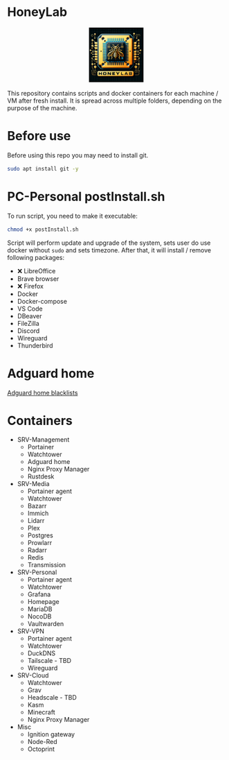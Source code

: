 # HoneyLab
<div class="intro" align="center">
    <img src="./img/logo.png" width="25%" alt="logo">
</div>

This repository contains scripts and docker containers for each machine / VM after fresh install. It is spread across multiple folders, depending on the purpose of the machine.

<!-- <div class="intro" align="center">
    <img src="./img/services.svg" width="75%" alt="services">
</div>

*[Icons](https://github.com/free-icons/free-icons) -->

# Before use
Before using this repo you may need to install git.
```bash
sudo apt install git -y
```

# PC-Personal postInstall.sh
To run script, you need to make it executable:
```bash
chmod +x postInstall.sh
```
Script will perform update and upgrade of the system, sets user do use docker without `sudo` and sets timezone. After that, it will install / remove following packages:

- ❌ LibreOffice
- Brave browser
- ❌ Firefox
- Docker
- Docker-compose
- VS Code
- DBeaver
- FileZilla
- Discord
- Wireguard
- Thunderbird

# Adguard home
[Adguard home blacklists](https://firebog.net/)

# Containers
- SRV-Management
    - Portainer
    - Watchtower
    - Adguard home
    - Nginx Proxy Manager
    - Rustdesk
- SRV-Media
    - Portainer agent
    - Watchtower
    - Bazarr
    - Immich
    - Lidarr
    - Plex
    - Postgres
    - Prowlarr
    - Radarr
    - Redis
    - Transmission
- SRV-Personal
    - Portainer agent
    - Watchtower
    - Grafana
    - Homepage
    - MariaDB
    - NocoDB
    - Vaultwarden
- SRV-VPN
    - Portainer agent
    - Watchtower
    - DuckDNS
    - Tailscale - TBD
    - Wireguard
- SRV-Cloud
    - Watchtower
    - Grav
    - Headscale - TBD
    - Kasm
    - Minecraft
    - Nginx Proxy Manager
- Misc
    - Ignition gateway
    - Node-Red
    - Octoprint